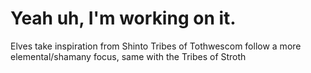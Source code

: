 # Yeah uh, I'm working on it.
Elves take inspiration from Shinto
Tribes of Tothwescom follow a more elemental/shamany focus, same with the Tribes of Stroth